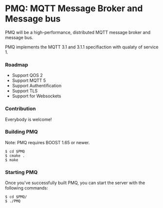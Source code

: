# PMQ: MQTT Message Broker and Message bus


PMQ will be a high-performance, distributed MQTT message broker and message bus. 

PMQ implements the MQTT 3.1 and 3.1.1 specifiaction with qualaty of service 1.

### Roadmap
* Support QOS 2
* Support MQTT 5
* Support Authentification
* Support TLS
* Support for Websockets

### Contribution
Everybody is welcome!

### Building PMQ

Note: PMQ requires BOOST 1.65 or newer.


```shell
$ cd $PMQ
$ cmake .
$ make
```    

### Starting PMQ

Once you've successfully built PMQ, you can start the server with the following
commands:

```shell
$ cd $PMQ/
$ ./PMQ
```

